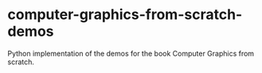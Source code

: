 # computer-graphics-from-scratch-demos
Python implementation of the demos for the book Computer Graphics from scratch.
